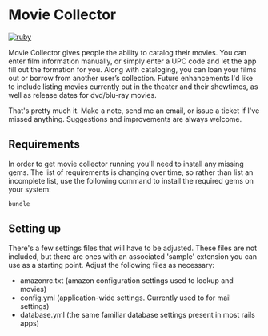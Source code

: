 # Movie Collector

[![ruby](https://github.com/invalidusrname/movie-collector/actions/workflows/main.yml/badge.svg)](https://github.com/invalidusrname/movie-collector/actions/workflows/main.yml)

Movie Collector gives people the ability to catalog their movies. You can enter film information manually, or simply enter a UPC code and let the app fill out the formation for you. Along with cataloging, you can loan your films out or borrow from another user’s collection. Future enhancements I'd like to include listing movies currently out in the theater and their showtimes, as well as release dates for dvd/blu-ray movies.

That's pretty much it. Make a note, send me an email, or issue a ticket if I've missed anything. Suggestions and improvements are always welcome.

## Requirements

In order to get movie collector running you'll need to install any missing gems. The list of requirements is changing over time, so rather than list an incomplete list, use the following command to install the required gems on your system:

```
bundle
```

## Setting up

There's a few settings files that will have to be adjusted. These files are not included, but there are ones with an associated 'sample' extension you can use as a starting point. Adjust the following files as necessary:

- amazonrc.txt     (amazon configuration settings used to lookup and movies)
- config.yml       (application-wide settings. Currently used to for mail settings)
- database.yml     (the same familiar database settings present in most rails apps)
